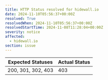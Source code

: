 ```yaml
---
title: HTTP Status resolved for hidewall.io
date: 2024-11-10T05:56:37+00:00Z
resolved: True
resolvedWhen: 2024-11-10T05:56:37+00:00Z
resolvedStartTime: 2024-11-08T11:28:04+00:00Z
severity: notice
affected:
  - hidewall.io
section: issue
---
```


| Expected Statuses | Actual Status  |
|-------------------|----------------|
| 200, 301, 302, 403 | 403 |
